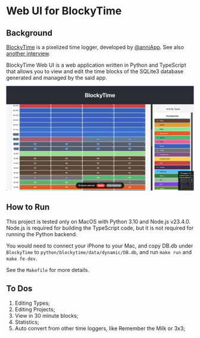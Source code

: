 # Web UI for BlockyTime

## Background

[BlockyTime](https://apps.apple.com/us/app/blockytime/id1086617993) is a pixelized time logger, developed by [@anniApp](https://weibo.com/anniApp). See also [another interview](https://indiehacker.im/zuo-zi-ji-chan-pin-de-shen-du-yong-hu-zhuan-fang).

BlockyTime Web UI is a web application written in Python and TypeScript that allows you to view and edit the time blocks of the SQLite3 database generated and managed by the said app.

![screenshot1](docs/screenshots/screenshot1.png)

 
## How to Run

This project is tested only on MacOS with Python 3.10 and Node.js v23.4.0. Node.js is required for building the TypeScript code, but it is not required for running the Python backend.

You would need to connect your iPhone to your Mac, and copy DB.db under `BlockyTime` to `python/blockytime/data/dynamic/DB.db`, and run `make run` and `make fe-dev`.

See the `Makefile` for more details.

## To Dos

1. Editing Types;
2. Editing Projects;
3. View in 30 minute blocks;
4. Statistics;
5. Auto convert from other time loggers, like Remember the Milk or 3x3;



